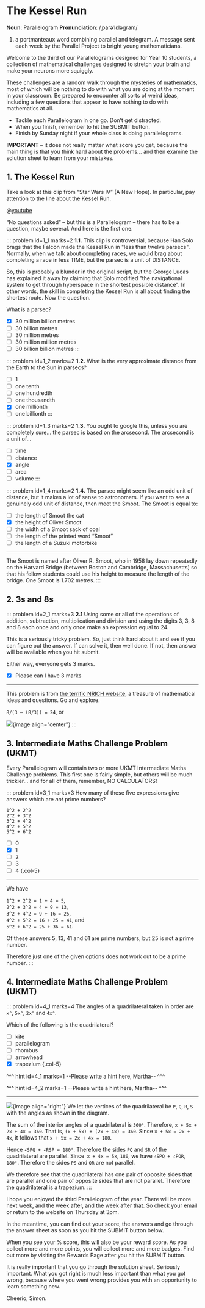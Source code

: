 # The Kessel Run

<div class="dictionary">

__Noun__: Parallelogram
__Pronunciation__: /ˌparəˈlɛləɡram/

1. a portmanteaux word combining parallel and telegram. A message sent each
week by the Parallel Project to bright young mathematicians.

</div>

Welcome to the third of our Parallelograms designed for Year 10 students, a collection of mathematical challenges designed to stretch your brain and make your neurons more squiggly.  

These challenges are a random walk through the mysteries of mathematics, most of which will be nothing to do with what you are doing at the moment in your classroom. Be prepared to encounter all sorts of weird ideas, including a few questions that appear to have nothing to do with mathematics at all.

* Tackle each Parallelogram in one go. Don’t get distracted.
* When you finish, remember to hit the SUBMIT button.
*	Finish by Sunday night if your whole class is doing parallelograms.

__IMPORTANT__ – it does not really matter what score you get, because the main thing is that you think hard about the problems... and then examine the solution sheet to learn from your mistakes.


## 1. The Kessel Run

Take a look at this clip from “Star Wars IV” (A New Hope). In particular, pay attention to the line about the Kessel Run.

@[youtube](fjYuw6zWk_Y?rel=0&end=42)

“No questions asked” – but this is a Parallelogram – there has to be a question, maybe several. And here is the first one.

::: problem id=1_1 marks=2
__1.1.__ This clip is controversial, because Han Solo brags that the Falcon made the Kessel Run in "less than twelve parsecs". Normally, when we talk about completing races, we would brag about completing a race in less TIME, but the parsec is a unit of DISTANCE.  

So, this is probably a blunder in the original script, but the George Lucas has explained it away by claiming that Solo modified "the navigational system to get through hyperspace in the shortest possible distance". In other words, the skill in completing the Kessel Run is all about finding the shortest route. Now the question.  

What is a parsec?

* [x] 30 million billion metres
* [ ] 30 billion metres
* [ ] 30 million metres
* [ ] 30 million million metres
* [ ] 30 billion billion metres
:::

::: problem id=1_2 marks=2
__1.2.__ What is the very approximate distance from the Earth to the Sun in parsecs?

* [ ] 1
* [ ] one tenth
* [ ] one hundredth
* [ ] one thousandth
* [x] one millionth
* [ ] one billionth
:::

::: problem id=1_3 marks=2
__1.3.__ You ought to google this, unless you are completely sure... the parsec is based on the arcsecond. The arcsecond is a unit of...

* [ ] time
* [ ] distance
* [x] angle
* [ ] area
* [ ] volume
:::

::: problem id=1_4 marks=2
__1.4.__ The parsec might seem like an odd unit of distance, but it makes a lot of sense to astronomers. If you want to see a genuinely odd unit of distance, then meet the Smoot. The Smoot is equal to:

* [ ] the length of Smoot the cat
* [x] the height of Oliver Smoot
* [ ] the width of a Smoot sack of coal
* [ ] the length of the printed word “Smoot”
* [ ] the length of a Suzuki motorbike

---

The Smoot is named after Oliver R. Smoot, who in 1958 lay down repeatedly on the Harvard Bridge (between Boston and Cambridge, Massachusetts) so that his fellow students could use his height to measure the length of the bridge. One Smoot is 1.702 metres.
:::


## 2. 3s and 8s

::: problem id=2_1 marks=3
__2.1__ Using some or all of the operations of addition, subtraction, multiplication and division and using the digits 3, 3, 8 and 8 each once and only once make an expression equal to 24.  

This is a seriously tricky problem. So, just think hard about it and see if you can figure out the answer. If can solve it, then well done. If not, then answer will be available when you hit submit.  

Either way, everyone gets 3 marks.

* [x] Please can I have 3 marks

---

This problem is from [the terrific NRICH website](https://nrich.maths.org/), a treasure of mathematical ideas and questions. Go and explore.

`8/(3 – (8/3)) = 24`, or  

![](/resources/10-03-the-kessel-run/2-formula.png){image align="center"}
:::


## 3.	Intermediate Maths Challenge Problem (UKMT)
<!--- (2016) Q3 --->

Every Parallelogram will contain two or more UKMT Intermediate Maths Challenge problems. This first one is fairly simple, but others will be much trickier... and for all of them, remember, NO CALCULATORS!

::: problem id=3_1 marks=3
How many of these five expressions give answers which are _not_ prime numbers?  

`1^2 + 2^2`  
`2^2 + 3^2`  
`3^2 + 4^2`  
`4^2 + 5^2`  
`5^2 + 6^2`  

* [ ] 0
* [x] 1
* [ ] 2
* [ ] 3
* [ ] 4
{.col-5}

---

We have  

`1^2 + 2^2 = 1 + 4 = 5`,  
`2^2 + 3^2 = 4 + 9 = 13`,  
`3^2 + 4^2 = 9 + 16 = 25`,  
`4^2 + 5^2 = 16 + 25 = 41`, and  
`5^2 + 6^2 = 25 + 36 = 61`.  

Of these answers 5, 13, 41 and 61 are prime numbers, but 25 is not a prime number.  

Therefore just one of the given options does not work out to be a prime number.
:::


## 4.	Intermediate Maths Challenge Problem (UKMT)
<!--- (2016) Q10 --->

::: problem id=4_1 marks=4
The angles of a quadrilateral taken in order are `x°`, `5x°`, `2x°` and `4x°`.  

Which of the following is the quadrilateral?

* [ ] kite
* [ ] parallelogram
* [ ] rhombus
* [ ] arrowhead
* [x] trapezium
{.col-5}

^^^ hint id=4_1 marks=1
--Please write a hint here, Martha--
^^^

^^^ hint id=4_2 marks=1
--Please write a hint here, Martha--
^^^

---
![](/resources/xxxxxxxxxx/10-diagram-answer.jpg){image align="right"}
We let the vertices of the quadrilateral be `P`, `Q`, `R`, `S` with the angles as shown in the diagram.  

The sum of the interior angles of a quadrilateral is `360°`. Therefore, `x + 5x + 2x + 4x = 360`. That is, `(x + 5x) + (2x + 4x) = 360`. Since `x + 5x = 2x + 4x`, it follows that `x + 5x = 2x + 4x = 180`.  

Hence `∠SPQ + ∠RSP = 180°`. Therefore the sides `PQ` and `SR` of the quadrilateral are parallel. Since` x + 4x = 5x`, `180`, we have `∠SPQ + ∠PQR`, `180°`. Therefore the sides `PS` and `QR` are not parallel.  

We therefore see that the quadrilateral has one pair of opposite sides that are parallel and one pair of opposite sides that are not parallel. Therefore the quadrilateral is a trapezium.
:::


I hope you enjoyed the third Parallelogram of the year. There will be more next week, and the week after, and the week after that. So check your email or return to the website on Thursday at 3pm.

In the meantime, you can find out your score, the answers and go through the answer sheet as soon as you hit the SUBMIT button below.

When you see your % score, this will also be your reward score. As you collect more and more points, you will collect more and more badges. Find out more by visiting the Rewards Page after you hit the SUBMIT button.

It is really important that you go through the solution sheet. Seriously important. What you got right is much less important than what you got wrong, because where you went wrong provides you with an opportunity to learn something new.

Cheerio,
Simon.
